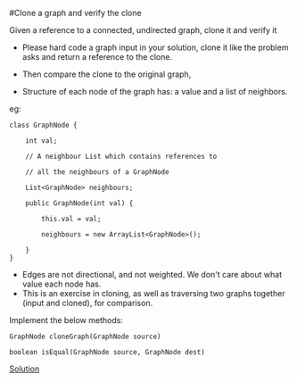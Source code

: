 #Clone a graph and verify the clone

Given a reference to a connected, undirected graph, clone it and verify it


* Please hard code a graph input in your solution, clone it like the problem asks and return a reference to the clone.

* Then compare the clone to the original graph,
* Structure of each node of the graph has: a value and a list of neighbors.

eg:
```
class GraphNode {

    int val;

    // A neighbour List which contains references to

    // all the neighbours of a GraphNode

    List<GraphNode> neighbours;

    public GraphNode(int val) {

        this.val = val;

        neighbours = new ArrayList<GraphNode>();

    }
}
```
* Edges are not directional, and not weighted. We don't care about what value each node has.
* This is an exercise in cloning, as well as traversing two graphs together (input and cloned),
for comparison.

Implement the below methods:
```
GraphNode cloneGraph(GraphNode source)

boolean isEqual(GraphNode source, GraphNode dest)
```

[Solution](./src/CloneGraph.java)